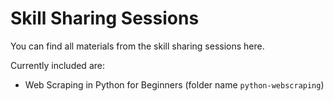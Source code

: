 # Skill Sharing Sessions

You can find all materials from the skill sharing sessions here.

Currently included are:

- Web Scraping in Python for Beginners (folder name `python-webscraping`)

